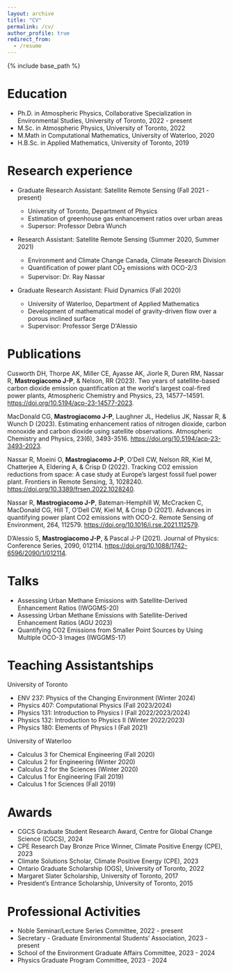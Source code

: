 ```yaml
---
layout: archive
title: "CV"
permalink: /cv/
author_profile: true
redirect_from:
  - /resume
---
```


{% include base_path %}

Education
======
* Ph.D. in Atmospheric Physics, Collaborative Specialization in Environmental Studies, University of Toronto, 2022 - present
* M.Sc. in Atmospheric Physics, University of Toronto, 2022
* M.Math in Computational Mathematics, University of Waterloo, 2020
* H.B.Sc. in Applied Mathematics, University of Toronto, 2019

Research experience
======
* Graduate Research Assistant: Satellite Remote Sensing (Fall 2021 - present)
  * University of Toronto, Department of Physics
  * Estimation of greenhouse gas enhancement ratios over urban areas
  * Supersor: Professor Debra Wunch

* Research Assistant: Satellite Remote Sensing (Summer 2020, Summer 2021)
  * Environment and Climate Change Canada, Climate Research Division
  * Quantification of power plant CO<sub>2</sub> emissions with OCO-2/3
  * Supervisor: Dr. Ray Nassar

* Graduate Research Assistant: Fluid Dynamics (Fall 2020)
  * University of Waterloo, Department of Applied Mathematics
  * Development of mathematical model of gravity-driven flow over a porous inclined surface
  * Supervisor: Professor Serge D'Alessio

Publications
======
Cusworth DH, Thorpe AK, Miller CE, Ayasse AK, Jiorle R, Duren RM, Nassar R, __Mastrogiacomo J-P__, & Nelson, RR (2023). Two years of satellite-based carbon dioxide emission quantification at the world's largest coal-fired power plants, Atmospheric Chemistry and Physics, 23, 14577–14591. <https://doi.org/10.5194/acp-23-14577-2023>.

MacDonald CG, __Mastrogiacomo J-P__, Laughner JL, Hedelius JK, Nassar R, & Wunch D (2023). Estimating enhancement ratios of nitrogen dioxide, carbon monoxide and carbon dioxide using satellite observations. Atmospheric Chemistry and Physics, 23(6), 3493-3516. <https://doi.org/10.5194/acp-23-3493-2023>.

Nassar R, Moeini O, __Mastrogiacomo J-P__, O’Dell CW, Nelson RR, Kiel M, Chatterjee A, Eldering A, & Crisp D (2022). Tracking CO2 emission reductions from space: A case study at Europe’s largest fossil fuel power plant. Frontiers in Remote Sensing, 3, 1028240. <https://doi.org/10.3389/frsen.2022.1028240>.

Nassar R, __Mastrogiacomo J-P__, Bateman-Hemphill W, McCracken C, MacDonald CG, Hill T, O’Dell CW, Kiel M, & Crisp D (2021). Advances in quantifying power plant CO2 emissions with OCO-2. Remote Sensing of Environment, 264, 112579. <https://doi.org/10.1016/j.rse.2021.112579>.

D’Alessio S, __Mastrogiacomo J-P__, & Pascal J-P (2021). Journal of Physics: Conference Series, 2090, 012114. <https://doi.org/10.1088/1742-6596/2090/1/012114>.
  
Talks
======
* Assessing Urban Methane Emissions with Satellite-Derived Enhancement Ratios (IWGGMS-20)
* Assessing Urban Methane Emissions with Satellite-Derived Enhancement Ratios (AGU 2023)
* Quantifying CO2 Emissions from Smaller Point Sources by Using Multiple OCO-3 Images (IWGGMS-17)

Teaching Assistantships
======
University of Toronto
* ENV 237: Physics of the Changing Environment (Winter 2024)
* Physics 407: Computational Physics (Fall 2023/2024)
* Physics 131: Introduction to Physics I (Fall 2022/2023/2024)
* Physics 132: Introduction to Physics II (Winter 2022/2023)
* Physics 180: Elements of Physics I (Fall 2021)

University of Waterloo
* Calculus 3 for Chemical Engineering (Fall 2020)
* Calculus 2 for Engineering (Winter 2020)
* Calculus 2 for the Sciences (Winter 2020)
* Calculus 1 for Engineering (Fall 2019)
* Calculus 1 for Sciences (Fall 2019)

Awards
======
* CGCS Graduate Student Research Award, Centre for Global Change Science (CGCS), 2024
* CPE Research Day Bronze Price Winner, Climate Positive Energy (CPE), 2023
* Climate Solutions Scholar, Climate Positive Energy (CPE), 2023
* Ontario Graduate Scholarship (OGS), University of Toronto, 2022
* Margaret Slater Scholarship, University of Toronto, 2017
* President’s Entrance Scholarship, University of Toronto, 2015

Professional Activities
======
* Noble Seminar/Lecture Series Committee, 2022 - present
* Secretary - Graduate Environmental Students’ Association, 2023 - present
* School of the Environment Graduate Affairs Committee, 2023 - 2024
* Physics Graduate Program Committee, 2023 - 2024


